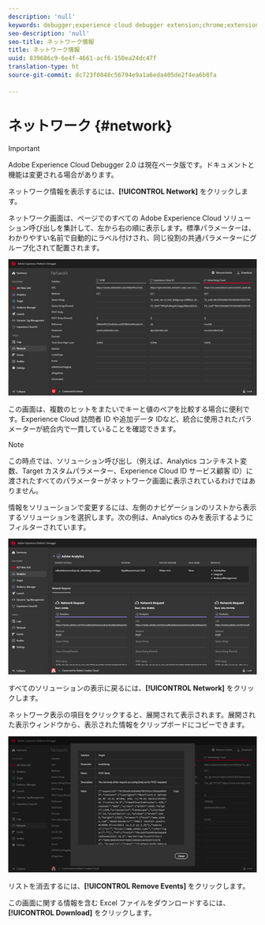 ```yaml
---
description: 'null'
keywords: debugger;experience cloud debugger extension;chrome;extension;network;information
seo-description: 'null'
seo-title: ネットワーク情報
title: ネットワーク情報
uuid: 839686c9-6e4f-4661-acf6-150ea24dc47f
translation-type: ht
source-git-commit: dc723f0848c56794e9a1a6eda405de2f4ea6b8fa

---
```



# ネットワーク {#network}

> [!IMPORTANT]
>
> Adobe Experience Cloud Debugger 2.0 は現在ベータ版です。ドキュメントと機能は変更される場合があります。

ネットワーク情報を表示するには、**[!UICONTROL Network]** をクリックします。

ネットワーク画面は、ページでのすべての Adobe Experience Cloud ソリューション呼び出しを集計して、左から右の順に表示します。標準パラメーターは、わかりやすい名前で自動的にラベル付けされ、同じ役割の共通パラメーターにグループ化されて配置されます。

![](assets/network.jpg)

この画面は、複数のヒットをまたいでキーと値のペアを比較する場合に便利です。Experience Cloud 訪問者 ID や追加データ IDなど、統合に使用されたパラメーターが統合内で一貫していることを確認できます。

>[!NOTE]
>
>この時点では、ソリューション呼び出し（例えば、Analytics コンテキスト変数、Target カスタムパラメーター、Experience Cloud ID サービス顧客 ID）に渡されたすべてのパラメーターがネットワーク画面に表示されているわけではありません。

情報をソリューションで変更するには、左側のナビゲーションのリストから表示するソリューションを選択します。次の例は、Analytics のみを表示するようにフィルターされています。

![](assets/network-analytics.jpg)

すべてのソリューションの表示に戻るには、**[!UICONTROL Network]** をクリックします。

ネットワーク表示の項目をクリックすると、展開されて表示されます。展開された表示ウィンドウから、表示された情報をクリップボードにコピーできます。

![](assets/network-expand.jpg)

<!--Use the icon at the top of each column to copy the server call URL to your clipboard, where you can paste it into another document for reference or debugging purposes.

![](assets/copy.jpg)-->

リストを消去するには、**[!UICONTROL Remove Events]** をクリックします。

この画面に関する情報を含む Excel ファイルをダウンロードするには、**[!UICONTROL Download]** をクリックします。